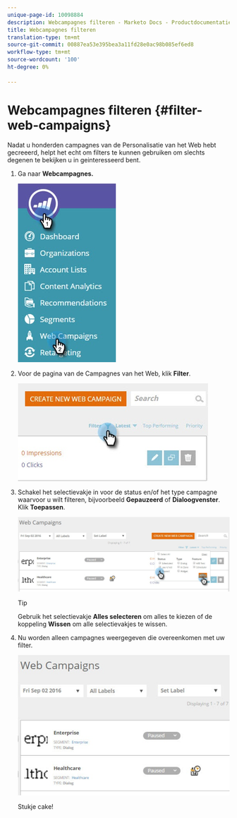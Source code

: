 ```yaml
---
unique-page-id: 10098884
description: Webcampagnes filteren - Marketo Docs - Productdocumentatie
title: Webcampagnes filteren
translation-type: tm+mt
source-git-commit: 00887ea53e395bea3a11fd28e0ac98b085ef6ed8
workflow-type: tm+mt
source-wordcount: '100'
ht-degree: 0%

---
```



# Webcampagnes filteren {#filter-web-campaigns}

Nadat u honderden campagnes van de Personalisatie van het Web hebt gecreeerd, helpt het echt om filters te kunnen gebruiken om slechts degenen te bekijken u in geinteresseerd bent.

1. Ga naar **Webcampagnes.**

   ![](assets/web-campaigns-hand-8.jpg)

1. Voor de pagina van de Campagnes van het Web, klik **Filter**.

   ![](assets/web-campaigns-page-filter-hand.jpg)

1. Schakel het selectievakje in voor de status en/of het type campagne waarvoor u wilt filteren, bijvoorbeeld **Gepauzeerd** of **Dialoogvenster**. Klik **Toepassen**.

   ![](assets/web-campaigns-filters-hands.jpg)

   >[!TIP]
   >
   >Gebruik het selectievakje **Alles selecteren** om alles te kiezen of de koppeling **Wissen** om alle selectievakjes te wissen.

1. Nu worden alleen campagnes weergegeven die overeenkomen met uw filter.

   ![](assets/web-campaigns-filter-only-paused.jpg)

   Stukje cake!

